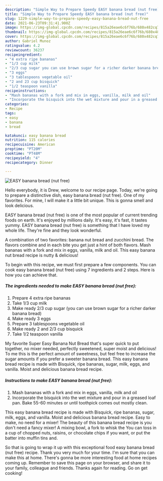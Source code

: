 ```yaml
---
description: "Simple Way to Prepare Speedy EASY banana bread (nut free)"
title: "Simple Way to Prepare Speedy EASY banana bread (nut free)"
slug: 1229-simple-way-to-prepare-speedy-easy-banana-bread-nut-free
date: 2021-06-23T09:31:41.900Z
image: https://img-global.cpcdn.com/recipes/815a26eae6c6f76b/680x482cq70/easy-banana-bread-nut-free-recipe-main-photo.jpg
thumbnail: https://img-global.cpcdn.com/recipes/815a26eae6c6f76b/680x482cq70/easy-banana-bread-nut-free-recipe-main-photo.jpg
cover: https://img-global.cpcdn.com/recipes/815a26eae6c6f76b/680x482cq70/easy-banana-bread-nut-free-recipe-main-photo.jpg
author: Gabriel Munoz
ratingvalue: 4.2
reviewcount: 36237
recipeingredient:
- "4 extra ripe bananas"
- "1/3 cup milk"
- "2/3 cup sugar you can use brown sugar for a richer darker banana bread"
- "3 eggs"
- "3 tablespoons vegetable oil"
- "2 and 23 cup bisquick"
- "1/2 teaspoon vanilla"
recipeinstructions:
- "Mash bananas with a fork and mix in eggs, vanilla, milk and oil"
- "Incorporate the bisquick into the wet mixture and pour in a greased loaf pan. Bake 55-60 minutes or until toothpick comes out mostly clean."
categories:
- Recipe
tags:
- easy
- banana
- bread

katakunci: easy banana bread 
nutrition: 115 calories
recipecuisine: American
preptime: "PT20M"
cooktime: "PT48M"
recipeyield: "4"
recipecategory: Dinner

---
```



![EASY banana bread (nut free)](https://img-global.cpcdn.com/recipes/815a26eae6c6f76b/680x482cq70/easy-banana-bread-nut-free-recipe-main-photo.jpg)

Hello everybody, it is Drew, welcome to our recipe page. Today, we're going to prepare a distinctive dish, easy banana bread (nut free). One of my favorites. For mine, I will make it a little bit unique. This is gonna smell and look delicious.

EASY banana bread (nut free) is one of the most popular of current trending foods on earth. It's enjoyed by millions daily. It's easy, it's fast, it tastes yummy. EASY banana bread (nut free) is something that I have loved my whole life. They're fine and they look wonderful.

A combination of two favorites: banana nut bread and zucchini bread. The flavors combine and in each bite you get just a hint of both flavors. Mash bananas with a fork and mix in eggs, vanilla, milk and oil. This easy banana nut bread recipe is nutty &amp; delicious!


To begin with this recipe, we must first prepare a few components. You can cook easy banana bread (nut free) using 7 ingredients and 2 steps. Here is how you can achieve that.

<!--inarticleads1-->

##### The ingredients needed to make EASY banana bread (nut free):

1. Prepare 4 extra ripe bananas
1. Take 1/3 cup milk
1. Make ready 2/3 cup sugar (you can use brown sugar for a richer darker banana bread)
1. Make ready 3 eggs
1. Prepare 3 tablespoons vegetable oil
1. Make ready 2 and 2/3 cup bisquick
1. Take 1/2 teaspoon vanilla


My favorite Super Easy Banana Nut Bread that&#39;s super quick to put together, no mixer needed, perfectly sweetened, super moist and delicious! To me this is the perfect amount of sweetness, but feel free to increase the sugar amounts if you prefer a sweeter banana bread. This easy banana bread recipe is made with Bisquick, ripe bananas, sugar, milk, eggs, and vanilla. Moist and delicious banana bread recipe. 

<!--inarticleads2-->

##### Instructions to make EASY banana bread (nut free):

1. Mash bananas with a fork and mix in eggs, vanilla, milk and oil
1. Incorporate the bisquick into the wet mixture and pour in a greased loaf pan. Bake 55-60 minutes or until toothpick comes out mostly clean.


This easy banana bread recipe is made with Bisquick, ripe bananas, sugar, milk, eggs, and vanilla. Moist and delicious banana bread recipe. Easy to make, no need for a mixer! The beauty of this banana bread recipe is you don&#39;t need a fancy mixer! A mixing bowl, a fork to whisk the You can toss in a cup of chopped nuts, raisins, or chocolate chips if you want, or put the batter into muffin tins and. 

So that is going to wrap it up with this exceptional food easy banana bread (nut free) recipe. Thank you very much for your time. I'm sure that you can make this at home. There's gonna be more interesting food at home recipes coming up. Remember to save this page on your browser, and share it to your family, colleague and friends. Thanks again for reading. Go on get cooking!

